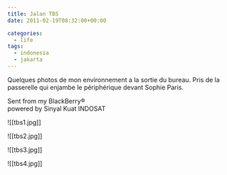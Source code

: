 ```yaml
---
title: Jalan TBS
date: 2011-02-19T08:32:00+00:00

categories:
  - life
tags:
  - indonesia
  - jakarta
---
```

Quelques photos de mon environnement a la sortie du bureau. Pris de la passerelle qui enjambe le périphérique devant Sophie Paris.  

Sent from my BlackBerry®  
powered by Sinyal Kuat INDOSAT

![[tbs1.jpg]]

![[tbs2.jpg]]

![[tbs3.jpg]]

![[tbs4.jpg]]